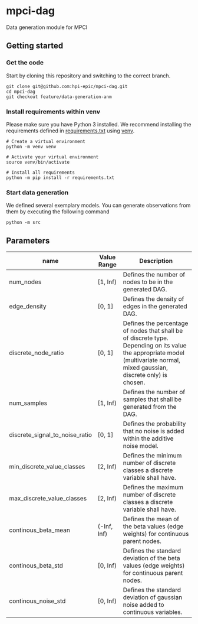 # mpci-dag
Data generation module for MPCI

## Getting started

### Get the code
Start by cloning this repository and switching to the correct branch.
```
git clone git@github.com:hpi-epic/mpci-dag.git
cd mpci-dag
git checkout feature/data-generation-anm
```
### Install requirements within venv
Please make sure you have Python 3 installed.
We recommend installing the requirements defined in [requirements.txt](requirements.txt) using [venv](https://docs.python.org/3/library/venv.html).
```
# Create a virtual environment
python -m venv venv

# Activate your virtual environment
source venv/bin/activate

# Install all requirements
python -m pip install -r requirements.txt
```

### Start data generation
We defined several exemplary models. You can generate observations from them by executing the following command
```
python -m src
```

## Parameters

| name                           | Value Range | Description |
| ------------------------------ | ----------- |  --- |
| num_nodes                      | \[1, Inf)   | Defines the number of nodes to be in the generated DAG. |
| edge_density                   | \[0, 1\]    | Defines the density of edges in the generated DAG.  |
| discrete_node_ratio            | \[0, 1\]    | Defines the percentage of nodes that shall be of discrete type. Depending on its value the appropriate model (multivariate normal, mixed gaussian, discrete only) is chosen. |
| num_samples                    | \[1, Inf)   | Defines the number of samples that shall be generated from the DAG. |
| discrete_signal_to_noise_ratio | \[0, 1\]    | Defines the probability that no noise is added within the additive noise model. |
| min_discrete_value_classes     | \[2, Inf)  | Defines the minimum number of discrete classes a discrete variable shall have. |
| max_discrete_value_classes     | \[2, Inf)  | Defines the maximum number of discrete classes a discrete variable shall have. |
| continous_beta_mean            | (-Inf, Inf) | Defines the mean of the beta values (edge weights) for continuous parent nodes. |
| continous_beta_std             | \[0, Inf)   | Defines the standard deviation of the beta values (edge weights) for continuous parent nodes. |
| continous_noise_std            | \[0, Inf)   | Defines the standard deviation of gaussian noise added to continuous variables. |

